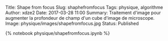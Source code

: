 Title: Shape from focus
Slug: shaphefromfocus
Tags: physique, algorithme
Author: xdze2
Date: 2017-03-28 11:00
Summary: Traitement d'image pour augmenter la profondeur de champ d'un cube d'image de microscope.
Image: physique/images/shapefromfocus.jpg
Status: Published

{% notebook physique/shapefromfocus.ipynb %}
